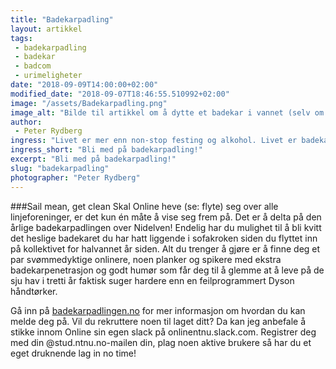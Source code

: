 ```yaml
---
title: "Badekarpadling"
layout: artikkel
tags: 
 - badekarpadling
 - badekar
 - badcom
 - urimeligheter
date: "2018-09-09T14:00:00+02:00"
modified_date: "2018-09-07T18:46:55.510992+02:00"
image: "/assets/Badekarpadling.png"
image_alt: "Bilde til artikkel om å dytte et badekar i vannet (selv om vann egenlig skal oppi badekar)."
author:
 - Peter Rydberg
ingress: "Livet er mer enn non-stop festing og alkohol. Livet er badekarpadling over Nidelven også. Det var det bestefar sa til meg."
ingress_short: "Bli med på badekarpadling!"
excerpt: "Bli med på badekarpadling!"
slug: "badekarpadling"
photographer: "Peter Rydberg"
---
```

###Sail mean, get clean
Skal Online heve (se: flyte) seg over alle linjeforeninger, er det kun én måte å vise seg frem på. Det er å delta på den årlige badekarpadlingen over Nidelven! Endelig har du mulighet til å bli kvitt det heslige badekaret du har hatt liggende i sofakroken siden du flyttet inn på kollektivet for halvannet år siden. Alt du trenger å gjøre er å finne deg et par svømmedyktige onlinere, noen planker og spikere med ekstra badekarpenetrasjon	og godt humør som får deg til å glemme at å leve på de sju hav i tretti år faktisk suger hardere enn en feilprogrammert Dyson håndtørker.

Gå inn på [badekarpadlingen.no](http://www.badekarpadlingen.no) for mer informasjon om hvordan du kan melde deg på. Vil du rekruttere noen til laget ditt? Da kan jeg anbefale å stikke innom Online sin egen slack på onlinentnu.slack.com. Registrer deg med din @stud.ntnu.no-mailen din, plag noen aktive brukere så har du et eget druknende lag in no time!